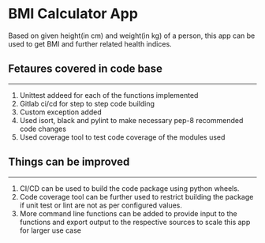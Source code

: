 BMI Calculator App
==============================

Based on given height(in cm) and weight(in kg) of a person, this app can be used to get BMI and further related health indices.

Fetaures covered in code base
------------
------------
1. Unittest addeed for each of the functions implemented
2. Gitlab ci/cd for step to step code building
3. Custom exception added
4. Used isort, black and pylint to make necessary pep-8 recommended code changes
5. Used coverage tool to test code coverage of the modules used

Things can be improved
------------
------------
1. CI/CD can be used to build the code package using python wheels.
2. Code coverage tool can be further used to restrict building the package if unit test or lint are not as per configured values.
3. More command line functions can be added to provide input to the functions and export output to the respective sources to scale this app for larger use case